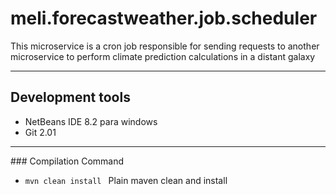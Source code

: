 # meli.forecastweather.job.scheduler
<p>This microservice is a cron job responsible for sending requests to another microservice to perform climate prediction calculations in a distant galaxy</p>

<hr>

## Development tools
<ul>
    <li>
        NetBeans IDE 8.2 para windows
    </li>
    <li>
        Git 2.01
    </li>
</ul>
<hr>
### Compilation Command
<ul>
    <li>
        <code>mvn clean install </code> Plain maven clean and install
    </li>
</ul>

